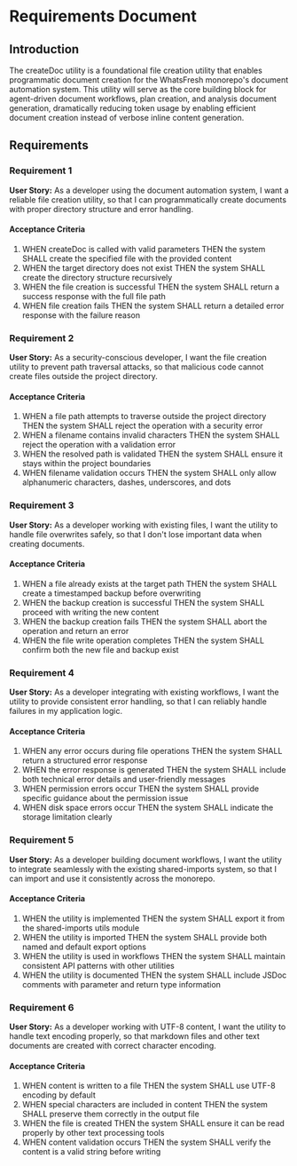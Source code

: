 # Requirements Document

## Introduction

The createDoc utility is a foundational file creation utility that enables programmatic document creation for the WhatsFresh monorepo's document automation system. This utility will serve as the core building block for agent-driven document workflows, plan creation, and analysis document generation, dramatically reducing token usage by enabling efficient document creation instead of verbose inline content generation.

## Requirements

### Requirement 1

**User Story:** As a developer using the document automation system, I want a reliable file creation utility, so that I can programmatically create documents with proper directory structure and error handling.

#### Acceptance Criteria

1. WHEN createDoc is called with valid parameters THEN the system SHALL create the specified file with the provided content
2. WHEN the target directory does not exist THEN the system SHALL create the directory structure recursively
3. WHEN the file creation is successful THEN the system SHALL return a success response with the full file path
4. WHEN file creation fails THEN the system SHALL return a detailed error response with the failure reason

### Requirement 2

**User Story:** As a security-conscious developer, I want the file creation utility to prevent path traversal attacks, so that malicious code cannot create files outside the project directory.

#### Acceptance Criteria

1. WHEN a file path attempts to traverse outside the project directory THEN the system SHALL reject the operation with a security error
2. WHEN a filename contains invalid characters THEN the system SHALL reject the operation with a validation error
3. WHEN the resolved path is validated THEN the system SHALL ensure it stays within the project boundaries
4. WHEN filename validation occurs THEN the system SHALL only allow alphanumeric characters, dashes, underscores, and dots

### Requirement 3

**User Story:** As a developer working with existing files, I want the utility to handle file overwrites safely, so that I don't lose important data when creating documents.

#### Acceptance Criteria

1. WHEN a file already exists at the target path THEN the system SHALL create a timestamped backup before overwriting
2. WHEN the backup creation is successful THEN the system SHALL proceed with writing the new content
3. WHEN the backup creation fails THEN the system SHALL abort the operation and return an error
4. WHEN the file write operation completes THEN the system SHALL confirm both the new file and backup exist

### Requirement 4

**User Story:** As a developer integrating with existing workflows, I want the utility to provide consistent error handling, so that I can reliably handle failures in my application logic.

#### Acceptance Criteria

1. WHEN any error occurs during file operations THEN the system SHALL return a structured error response
2. WHEN the error response is generated THEN the system SHALL include both technical error details and user-friendly messages
3. WHEN permission errors occur THEN the system SHALL provide specific guidance about the permission issue
4. WHEN disk space errors occur THEN the system SHALL indicate the storage limitation clearly

### Requirement 5

**User Story:** As a developer building document workflows, I want the utility to integrate seamlessly with the existing shared-imports system, so that I can import and use it consistently across the monorepo.

#### Acceptance Criteria

1. WHEN the utility is implemented THEN the system SHALL export it from the shared-imports utils module
2. WHEN the utility is imported THEN the system SHALL provide both named and default export options
3. WHEN the utility is used in workflows THEN the system SHALL maintain consistent API patterns with other utilities
4. WHEN the utility is documented THEN the system SHALL include JSDoc comments with parameter and return type information

### Requirement 6

**User Story:** As a developer working with UTF-8 content, I want the utility to handle text encoding properly, so that markdown files and other text documents are created with correct character encoding.

#### Acceptance Criteria

1. WHEN content is written to a file THEN the system SHALL use UTF-8 encoding by default
2. WHEN special characters are included in content THEN the system SHALL preserve them correctly in the output file
3. WHEN the file is created THEN the system SHALL ensure it can be read properly by other text processing tools
4. WHEN content validation occurs THEN the system SHALL verify the content is a valid string before writing
